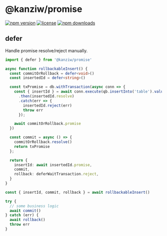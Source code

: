 # @kanziw/promise

[![npm version](https://img.shields.io/npm/v/@kanziw/promise)](https://www.npmjs.com/package/@kanziw/promise)
[![license](https://img.shields.io/npm/l/@kanziw/promise)](https://www.npmjs.com/package/@kanziw/promise)
[![npm downloads](https://img.shields.io/npm/dt/@kanziw/promise)](https://www.npmjs.com/package/@kanziw/promise)


## defer

Handle promise resolve/reject manually.

```ts
import { defer } from '@kanziw/promise'

async function rollbackableInsert() {
  const commitOrRollback = defer<void>()
  const insertedId = defer<string>()

  const txPromise = db.withTransaction(async conn => {
    const { insertId } = await conn.execute(qb.insertInto('table').values({}))
      .then(insertedId.resolve)
      .catch(err => {
        insertedId.reject(err)
        throw err
      });

    await commitOrRollback.promise
  })

  const commit = async () => {
    commitOrRollback.resolve()
    return txPromise
  };

  return {
    insertId: await insertedId.promise,
    commit,
    rollback: deferWaitTransaction.reject,
  }
}

const { insertId, commit, rollback } = await rollbackableInsert()

try {
  // some business logic
  await commit()
} catch (err) {
  await rollback()
  throw err
}
```

